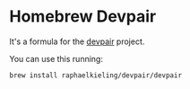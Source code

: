 # Homebrew Devpair

It's a formula for the [devpair](https://github.com/raphaelkieling/devpair) project.

You can use this running:

```sh
brew install raphaelkieling/devpair/devpair
```
